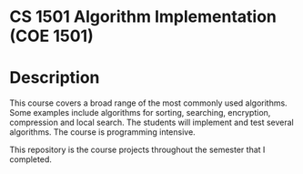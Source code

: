 # CS 1501 Algorithm Implementation (COE 1501)

# Description
This course covers a broad range of the most commonly used algorithms. Some examples include algorithms for sorting, searching, encryption, compression and local search. The students will implement and test several algorithms. The course is programming intensive.

This repository is the course projects throughout the semester that I completed. 
